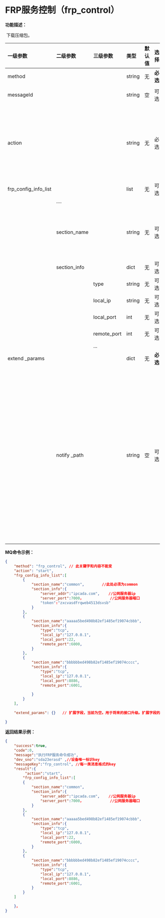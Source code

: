 # FRP服务控制（frp_control）

**功能描述：**

​		下载压缩包。

| 一级参数             | 二级参数     | 三级参数    | 类型   | 默认值 | 选择     | 说明                                                         | 举例                                          |
| :------------------- | :----------- | :---------- | :----- | :----- | :------- | :----------------------------------------------------------- | :-------------------------------------------- |
| method               |              |             | string | 无     | **必选** | frp_control                                                  | “frp_control”                                 |
| messageId            |              |             | string | 空     | 可选     | MQ消息的唯一标识ID                                           | “004a5b58-32e8-487e-a90a-2ce443877e7e”        |
| action               |              |             | string | 无     | 必选     | "start": 开启服务。"stop": 停掉服务。"enable": 设置服务开机自启动，否则重启不会自动启动。"disable"：设置服务开机不启动。 | {}                                            |
| frp_config_info_list |              |             | list   | 无     | 可选     | 配置文件内容                                                 |                                               |
|                      | ....         |             |        |        |          |                                                              |                                               |
|                      | section_name |             | string | 无     | 可选     | 具有唯一性的标识，如uuid, 如果是放置公网服务器ip地址和frp服务器绑定端口，则值必须为"common" |                                               |
|                      | section_info |             | dict   | 无     | 可选     |                                                              |                                               |
|                      |              | type        | string | 无     | 可选     | 连接协议                                                     |                                               |
|                      |              | local_ip    | string | 无     | 可选     | 内网服务器                                                   |                                               |
|                      |              | local_port  | int    | 无     | 可选     | 默认映射本地端口号                                           |                                               |
|                      |              | remote_port | int    | 无     | 可选     | 自定义访问端口号                                             |                                               |
|                      |              | ...         |        |        |          |                                                              |                                               |
| extend _params       |              |             | dict   | 无     | **必选** | 扩展字段，可以为空                                           |                                               |
|                      | notify _path |             | string | 空     | 可选     | 管理平台URL（相对地址），用于通过http方式回传命令执行结果。相对地址的组合请参见 URL组合章节。 注意： 如果登陆时管理平台下发 uploadQueue 字段，则会通过MQ上传通道返回结果。 如果没有 uploadQueue 字段，并且 notify_path 为非空，则会向 notify_path 返回结果 如果两个字段都没有，则不会返回结果（即单向通信）。 | "[http://ip:port:/getResult](http://ipport/)" |







**MQ命令示例：**

```json
{
    "method": "frp_control", // 此关键字和内容不能变
    "action": "start",
    "frp_config_info_list":[
        {
            "section_name":"common",        //此处必须为common
            "section_info":{
                "server_addr":"ipcada.com",    //公网服务器ip
                "server_port":7000，            //公网服务器端口
                "token":"zxcvasdfrqweb4513dsvsb"
            }
        }, 
        {
            "section_name":"aaaaa5bed498b82ef1485ef19074cbbb",
            "section_info":{
                "type":"tcp",
                "local_ip":"127.0.0.1",
                "local_port":22,
                "remote_port":6000,
            }
        },
        {
            "section_name":"bbbbbbed498b82ef1485ef19074cccc",
            "section_info":{
                "type":"tcp",
                "local_ip":"127.0.0.1",
                "local_port":8886,
                "remote_port":6001,
 
            }
        }
    ],
  
    "extend_params": {}   // 扩展字段，当前为空。用于将来的接口升级。扩展字段的内容以字典的形式填充，但扩展字段本身为必选。
   
}
```

**返回结果示例：**

```json
{
    "success":true,
    "code":0,
    "message":"执行FRP服务命令成功",
    "dev_sno":"sda23erasd" ,//设备唯一标识key
    "messageKey":"frp_control", //每一类消息格式的key
    "result":{
         "action":"start",
        "frp_config_info_list":[
        {
            "section_name":"common",
            "section_info":{
                "server_addr":"ipcada.com",    //公网服务器ip
                "server_port":7000，            //公网服务器端口
            }
        }, 
        {
            "section_name":"aaaaa5bed498b82ef1485ef19074cbbb",
            "section_info":{
                "type":"tcp",
                "local_ip":"127.0.0.1",
                "local_port":22,
                "remote_port":6000,
            }
        },
        {
            "section_name":"bbbbbbed498b82ef1485ef19074cccc",
            "section_info":{
                "type":"tcp",
                "local_ip":"127.0.0.1",
                "local_port":8886,
                "remote_port":6001,
            }
        }
    ]
         
    }，
}
```

